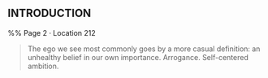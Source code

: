 ## INTRODUCTION 
%% Page 2 · Location 212 
> The ego we see most commonly goes by a more casual definition: an unhealthy belief in our own importance. Arrogance. Self-centered ambition. 